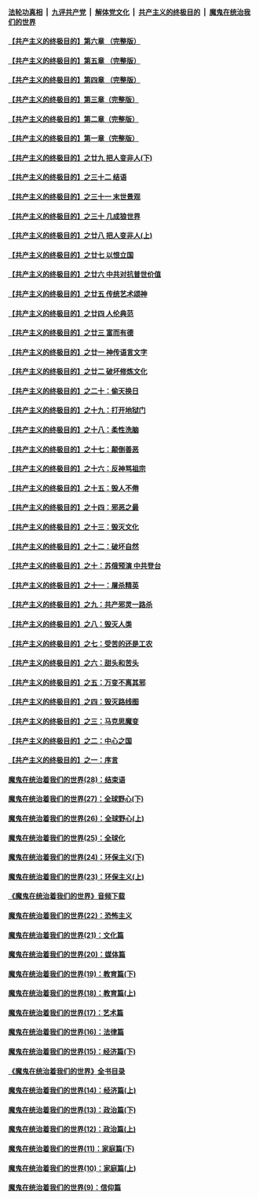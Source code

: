 ####  [法轮功真相](../../../../basic/blob/master/README.md?t=05051201) &nbsp;|&nbsp; [九评共产党](../../../../9ping.md/blob/master/README.md?t=05051201) &nbsp;|&nbsp; [解体党文化](../../../../jtdwh.md/blob/master/README.md?t=05051201)  &nbsp;|&nbsp; [共产主义的终极目的](../../../../gczydzjmd.md/blob/master/README.md?t=05051201) &nbsp;|&nbsp; [魔鬼在统治我们的世界](../../../../mgztzwmdsj.md/blob/master/README.md?t=05051201) 

#### [【共产主义的终极目的】第六章 （完整版）](../pages/nsc422/n11428913.md?t=05051201) 

#### [【共产主义的终极目的】第五章 （完整版）](../pages/nsc422/n11428912.md?t=05051201) 

#### [【共产主义的终极目的】第四章 （完整版）](../pages/nsc422/n11428907.md?t=05051201) 

#### [【共产主义的终极目的】第三章（完整版）](../pages/nsc422/n11428848.md?t=05051201) 

#### [【共产主义的终极目的】第二章（完整版）](../pages/nsc422/n11428831.md?t=05051201) 

#### [【共产主义的终极目的】第一章（完整版）](../pages/nsc422/n11417651.md?t=05051201) 

#### [【共产主义的终极目的】之廿九 把人变非人(下)](../pages/nsc422/n11344140.md?t=05051201) 

#### [【共产主义的终极目的】之三十二 结语](../pages/nsc422/n11360535.md?t=05051201) 

#### [【共产主义的终极目的】之三十一 末世景观](../pages/nsc422/n11351129.md?t=05051201) 

#### [【共产主义的终极目的】之三十 几成狼世界](../pages/nsc422/n11348280.md?t=05051201) 

#### [【共产主义的终极目的】之廿八 把人变非人(上)](../pages/nsc422/n11340492.md?t=05051201) 

#### [【共产主义的终极目的】之廿七 以恨立国](../pages/nsc422/n11336944.md?t=05051201) 

#### [【共产主义的终极目的】之廿六 中共对抗普世价值](../pages/nsc422/n11324785.md?t=05051201) 

#### [【共产主义的终极目的】之廿五 传统艺术颂神](../pages/nsc422/n11296396.md?t=05051201) 

#### [【共产主义的终极目的】之廿四 人伦典范](../pages/nsc422/n11296397.md?t=05051201) 

#### [【共产主义的终极目的】之廿三 富而有德](../pages/nsc422/n11283598.md?t=05051201) 

#### [【共产主义的终极目的】之廿一 神传语言文字](../pages/nsc422/n11263265.md?t=05051201) 

#### [【共产主义的终极目的】之廿二 破坏修炼文化](../pages/nsc422/n11245728.md?t=05051201) 

#### [【共产主义的终极目的】之二十：偷天换日](../pages/nsc422/n11238846.md?t=05051201) 

#### [【共产主义的终极目的】之十九：打开地狱门](../pages/nsc422/n11206376.md?t=05051201) 

#### [【共产主义的终极目的】之十八：柔性洗脑](../pages/nsc422/n11199994.md?t=05051201) 

#### [【共产主义的终极目的】之十七：颠倒善恶](../pages/nsc422/n11179782.md?t=05051201) 

#### [【共产主义的终极目的】之十六：反神骂祖宗](../pages/nsc422/n11166798.md?t=05051201) 

#### [【共产主义的终极目的】之十五：毁人不倦](../pages/nsc422/n11166792.md?t=05051201) 

#### [【共产主义的终极目的】之十四：邪恶之最](../pages/nsc422/n11150249.md?t=05051201) 

#### [【共产主义的终极目的】之十三：毁灭文化](../pages/nsc422/n11135227.md?t=05051201) 

#### [【共产主义的终极目的】之十二：破坏自然](../pages/nsc422/n11135214.md?t=05051201) 

#### [【共产主义的终极目的】之十：苏俄预演 中共登台](../pages/nsc422/n11118424.md?t=05051201) 

#### [【共产主义的终极目的】之十一：屠杀精英](../pages/nsc422/n11118442.md?t=05051201) 

#### [【共产主义的终极目的】之九：共产邪灵一路杀](../pages/nsc422/n11114139.md?t=05051201) 

#### [【共产主义的终极目的】之八：毁灭人类](../pages/nsc422/n11108503.md?t=05051201) 

#### [【共产主义的终极目的】之七：受苦的还是工农](../pages/nsc422/n11101809.md?t=05051201) 

#### [【共产主义的终极目的】之六：甜头和苦头](../pages/nsc422/n11096971.md?t=05051201) 

#### [【共产主义的终极目的】之五：万变不离其邪](../pages/nsc422/n11091285.md?t=05051201) 

#### [【共产主义的终极目的】之四：毁灭路线图](../pages/nsc422/n11086284.md?t=05051201) 

#### [【共产主义的终极目的】之三：马克思魔变](../pages/nsc422/n11061941.md?t=05051201) 

#### [【共产主义的终极目的】之二：中心之国](../pages/nsc422/n11047728.md?t=05051201) 

#### [【共产主义的终极目的】之一：序言](../pages/nsc422/n11086077.md?t=05051201) 

#### [魔鬼在统治着我们的世界(28)：结束语](../pages/nsc422/n10936246.md?t=05051201) 

#### [魔鬼在统治着我们的世界(27)：全球野心(下)](../pages/nsc422/n10928319.md?t=05051201) 

#### [魔鬼在统治着我们的世界(26)：全球野心(上)](../pages/nsc422/n10900318.md?t=05051201) 

#### [魔鬼在统治着我们的世界(25)：全球化](../pages/nsc422/n10788205.md?t=05051201) 

#### [魔鬼在统治着我们的世界(24)：环保主义(下)](../pages/nsc422/n10695307.md?t=05051201) 

#### [魔鬼在统治着我们的世界(23)：环保主义(上)](../pages/nsc422/n10688613.md?t=05051201) 

#### [《魔鬼在统治着我们的世界》音频下载](../pages/nsc422/n10635553.md?t=05051201) 

#### [魔鬼在统治着我们的世界(22)：恐怖主义](../pages/nsc422/n10614727.md?t=05051201) 

#### [魔鬼在统治着我们的世界(21)：文化篇](../pages/nsc422/n10597706.md?t=05051201) 

#### [魔鬼在统治着我们的世界(20)：媒体篇](../pages/nsc422/n10586579.md?t=05051201) 

#### [魔鬼在统治着我们的世界(19)：教育篇(下)](../pages/nsc422/n10564808.md?t=05051201) 

#### [魔鬼在统治着我们的世界(18)：教育篇(上)](../pages/nsc422/n10526970.md?t=05051201) 

#### [魔鬼在统治着我们的世界(17)：艺术篇](../pages/nsc422/n10499093.md?t=05051201) 

#### [魔鬼在统治着我们的世界(16)：法律篇](../pages/nsc422/n10485969.md?t=05051201) 

#### [魔鬼在统治着我们的世界(15)：经济篇(下)](../pages/nsc422/n10469975.md?t=05051201) 

#### [《魔鬼在统治着我们的世界》全书目录](../pages/nsc422/n10464261.md?t=05051201) 

#### [魔鬼在统治着我们的世界(14)：经济篇(上)](../pages/nsc422/n10457370.md?t=05051201) 

#### [魔鬼在统治着我们的世界(13)：政治篇(下)](../pages/nsc422/n10448270.md?t=05051201) 

#### [魔鬼在统治着我们的世界(12)：政治篇(上)](../pages/nsc422/n10444576.md?t=05051201) 

#### [魔鬼在统治着我们的世界(11)：家庭篇(下)](../pages/nsc422/n10440961.md?t=05051201) 

#### [魔鬼在统治着我们的世界(10)：家庭篇(上)](../pages/nsc422/n10435448.md?t=05051201) 

#### [魔鬼在统治着我们的世界(9)：信仰篇](../pages/nsc422/n10432159.md?t=05051201) 

